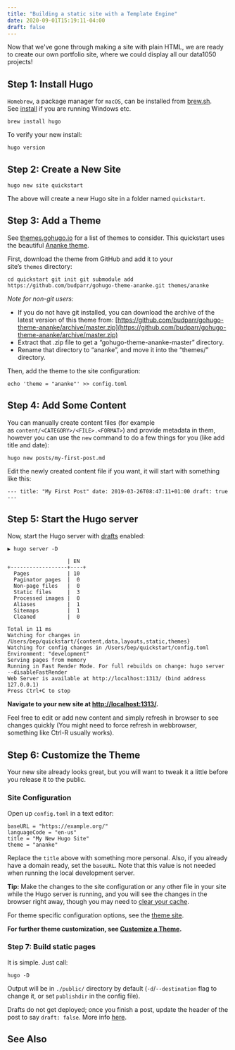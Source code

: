 ```yaml
---
title: "Building a static site with a Template Engine"
date: 2020-09-01T15:19:11-04:00
draft: false
---
```



Now that we've gone through making a site with plain HTML, we are ready to create our own portfolio site, where we could display all our data1050 projects!

## Step 1: Install Hugo

`Homebrew`, a package manager for `macOS`, can be installed from [brew.sh](https://brew.sh/). See [install](https://gohugo.io/getting-started/installing) if you are running Windows etc.

`brew install hugo`

To verify your new install:

`hugo version`

## Step 2: Create a New Site

`hugo new site quickstart`

The above will create a new Hugo site in a folder named `quickstart`.

## Step 3: Add a Theme

See [themes.gohugo.io](https://themes.gohugo.io/) for a list of themes to consider. This quickstart uses the beautiful [Ananke theme](https://themes.gohugo.io/gohugo-theme-ananke/).

First, download the theme from GitHub and add it to your site’s `themes` directory:

`cd quickstart
git init
git submodule add https://github.com/budparr/gohugo-theme-ananke.git themes/ananke`

*Note for non-git users:*

- If you do not have git installed, you can download the archive of the latest version of this theme from: [https://github.com/budparr/gohugo-theme-ananke/archive/master.zip](https://github.com/budparr/gohugo-theme-ananke/archive/master.zip)
- Extract that .zip file to get a “gohugo-theme-ananke-master” directory.
- Rename that directory to “ananke”, and move it into the “themes/” directory.

Then, add the theme to the site configuration:

`echo 'theme = "ananke"' >> config.toml`

## Step 4: Add Some Content

You can manually create content files (for example as `content/<CATEGORY>/<FILE>.<FORMAT>`) and provide metadata in them, however you can use the `new` command to do a few things for you (like add title and date):

```
hugo new posts/my-first-post.md

```

Edit the newly created content file if you want, it will start with something like this:

`---
title: "My First Post"
date: 2019-03-26T08:47:11+01:00
draft: true
---`

## Step 5: Start the Hugo server

Now, start the Hugo server with [drafts](https://gohugo.io/getting-started/usage/#draft-future-and-expired-content) enabled:

```
▶ hugo server -D

                   | EN
+------------------+----+
  Pages            | 10
  Paginator pages  |  0
  Non-page files   |  0
  Static files     |  3
  Processed images |  0
  Aliases          |  1
  Sitemaps         |  1
  Cleaned          |  0

Total in 11 ms
Watching for changes in /Users/bep/quickstart/{content,data,layouts,static,themes}
Watching for config changes in /Users/bep/quickstart/config.toml
Environment: "development"
Serving pages from memory
Running in Fast Render Mode. For full rebuilds on change: hugo server --disableFastRender
Web Server is available at http://localhost:1313/ (bind address 127.0.0.1)
Press Ctrl+C to stop

```

**Navigate to your new site at [http://localhost:1313/](http://localhost:1313/).**

Feel free to edit or add new content and simply refresh in browser to see changes quickly (You might need to force refresh in webbrowser, something like Ctrl-R usually works).

## Step 6: Customize the Theme

Your new site already looks great, but you will want to tweak it a little before you release it to the public.

### Site Configuration

Open up `config.toml` in a text editor:

```
baseURL = "https://example.org/"
languageCode = "en-us"
title = "My New Hugo Site"
theme = "ananke"

```

Replace the `title` above with something more personal. Also, if you already have a domain ready, set the `baseURL`. Note that this value is not needed when running the local development server.

**Tip:** Make the changes to the site configuration or any other file in your site while the Hugo server is running, and you will see the changes in the browser right away, though you may need to [clear your cache](https://kb.iu.edu/d/ahic).

For theme specific configuration options, see the [theme site](https://github.com/budparr/gohugo-theme-ananke).

**For further theme customization, see [Customize a Theme](https://gohugo.io/themes/customizing/).**

### Step 7: Build static pages

It is simple. Just call:

```
hugo -D

```

Output will be in `./public/` directory by default (`-d`/`--destination` flag to change it, or set `publishdir` in the config file).

Drafts do not get deployed; once you finish a post, update the header of the post to say `draft: false`. More info [here](https://gohugo.io/getting-started/usage/#draft-future-and-expired-content).

## See Also